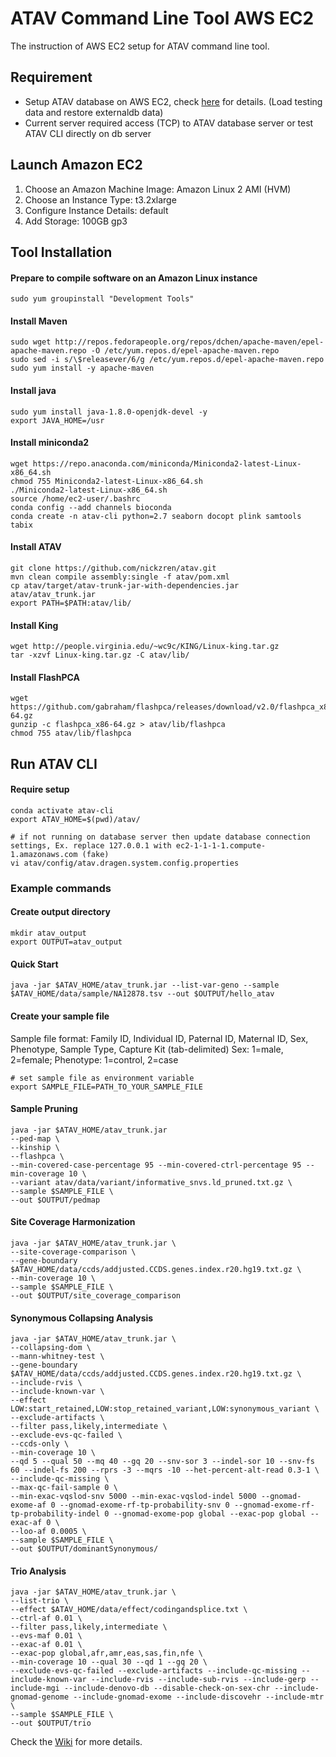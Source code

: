 # ATAV Command Line Tool AWS EC2

The instruction of AWS EC2 setup for ATAV command line tool.

## Requirement
* Setup ATAV database on AWS EC2, check [here](https://github.com/nickzren/atav-database/tree/main/ec2) for details. (Load testing data and restore externaldb data)
* Current server required access (TCP) to ATAV database server or test ATAV CLI directly on db server

## Launch Amazon EC2

1. Choose an Amazon Machine Image: Amazon Linux 2 AMI (HVM)
2. Choose an Instance Type: t3.2xlarge
3. Configure Instance Details: default
4. Add Storage: 100GB gp3

## Tool Installation

#### Prepare to compile software on an Amazon Linux instance
```
sudo yum groupinstall "Development Tools"
```

#### Install Maven
```
sudo wget http://repos.fedorapeople.org/repos/dchen/apache-maven/epel-apache-maven.repo -O /etc/yum.repos.d/epel-apache-maven.repo
sudo sed -i s/\$releasever/6/g /etc/yum.repos.d/epel-apache-maven.repo
sudo yum install -y apache-maven
```

#### Install java 
```
sudo yum install java-1.8.0-openjdk-devel -y
export JAVA_HOME=/usr
```

#### Install miniconda2
```
wget https://repo.anaconda.com/miniconda/Miniconda2-latest-Linux-x86_64.sh
chmod 755 Miniconda2-latest-Linux-x86_64.sh
./Miniconda2-latest-Linux-x86_64.sh
source /home/ec2-user/.bashrc
conda config --add channels bioconda
conda create -n atav-cli python=2.7 seaborn docopt plink samtools tabix
```

#### Install ATAV
```
git clone https://github.com/nickzren/atav.git
mvn clean compile assembly:single -f atav/pom.xml
cp atav/target/atav-trunk-jar-with-dependencies.jar atav/atav_trunk.jar
export PATH=$PATH:atav/lib/
```

#### Install King
```
wget http://people.virginia.edu/~wc9c/KING/Linux-king.tar.gz
tar -xzvf Linux-king.tar.gz -C atav/lib/
```

#### Install FlashPCA
```
wget https://github.com/gabraham/flashpca/releases/download/v2.0/flashpca_x86-64.gz
gunzip -c flashpca_x86-64.gz > atav/lib/flashpca
chmod 755 atav/lib/flashpca
```

## Run ATAV CLI

#### Require setup
```
conda activate atav-cli
export ATAV_HOME=$(pwd)/atav/

# if not running on database server then update database connection settings, Ex. replace 127.0.0.1 with ec2-1-1-1-1.compute-1.amazonaws.com (fake)
vi atav/config/atav.dragen.system.config.properties
```

### Example commands

#### Create output directory
```
mkdir atav_output
export OUTPUT=atav_output
```

#### Quick Start
```
java -jar $ATAV_HOME/atav_trunk.jar --list-var-geno --sample $ATAV_HOME/data/sample/NA12878.tsv --out $OUTPUT/hello_atav
```

#### Create your sample file
Sample file format: Family ID, Individual ID, Paternal ID, Maternal ID, Sex, Phenotype, Sample Type, Capture Kit (tab-delimited)
Sex: 1=male, 2=female; Phenotype: 1=control, 2=case
```
# set sample file as environment variable
export SAMPLE_FILE=PATH_TO_YOUR_SAMPLE_FILE
```

#### Sample Pruning
```
java -jar $ATAV_HOME/atav_trunk.jar
--ped-map \
--kinship \
--flashpca \
--min-covered-case-percentage 95 --min-covered-ctrl-percentage 95 --min-coverage 10 \
--variant atav/data/variant/informative_snvs.ld_pruned.txt.gz \
--sample $SAMPLE_FILE \
--out $OUTPUT/pedmap
```

#### Site Coverage Harmonization
```
java -jar $ATAV_HOME/atav_trunk.jar \
--site-coverage-comparison \
--gene-boundary $ATAV_HOME/data/ccds/addjusted.CCDS.genes.index.r20.hg19.txt.gz \
--min-coverage 10 \
--sample $SAMPLE_FILE \
--out $OUTPUT/site_coverage_comparison
```

#### Synonymous Collapsing Analysis
```
java -jar $ATAV_HOME/atav_trunk.jar \
--collapsing-dom \
--mann-whitney-test \
--gene-boundary $ATAV_HOME/data/ccds/addjusted.CCDS.genes.index.r20.hg19.txt.gz \
--include-rvis \
--include-known-var \
--effect LOW:start_retained,LOW:stop_retained_variant,LOW:synonymous_variant \
--exclude-artifacts \
--filter pass,likely,intermediate \
--exclude-evs-qc-failed \
--ccds-only \
--min-coverage 10 \
--qd 5 --qual 50 --mq 40 --gq 20 --snv-sor 3 --indel-sor 10 --snv-fs 60 --indel-fs 200 --rprs -3 --mqrs -10 --het-percent-alt-read 0.3-1 \
--include-qc-missing \
--max-qc-fail-sample 0 \
--min-exac-vqslod-snv 5000 --min-exac-vqslod-indel 5000 --gnomad-exome-af 0 --gnomad-exome-rf-tp-probability-snv 0 --gnomad-exome-rf-tp-probability-indel 0 --gnomad-exome-pop global --exac-pop global --exac-af 0 \
--loo-af 0.0005 \
--sample $SAMPLE_FILE \
--out $OUTPUT/dominantSynonymous/ 
```

#### Trio Analysis
```
java -jar $ATAV_HOME/atav_trunk.jar \
--list-trio \
--effect $ATAV_HOME/data/effect/codingandsplice.txt \
--ctrl-af 0.01 \
--filter pass,likely,intermediate \
--evs-maf 0.01 \
--exac-af 0.01 \
--exac-pop global,afr,amr,eas,sas,fin,nfe \
--min-coverage 10 --qual 30 --qd 1 --gq 20 \
--exclude-evs-qc-failed --exclude-artifacts --include-qc-missing --include-known-var --include-rvis --include-sub-rvis --include-gerp --include-mgi --include-denovo-db --disable-check-on-sex-chr --include-gnomad-genome --include-gnomad-exome --include-discovehr --include-mtr \
--sample $SAMPLE_FILE \
--out $OUTPUT/trio
```

Check the [Wiki](http://redmine.igm.cumc.columbia.edu/projects/atav/wiki) for more details.